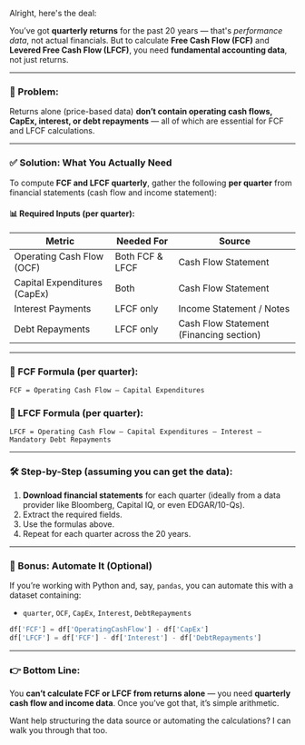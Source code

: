 Alright, here's the deal:

You’ve got **quarterly returns** for the past 20 years — that's *performance data*, not actual financials. But to calculate **Free Cash Flow (FCF)** and **Levered Free Cash Flow (LFCF)**, you need **fundamental accounting data**, not just returns.

---

### 🚨 Problem:

Returns alone (price-based data) **don’t contain operating cash flows, CapEx, interest, or debt repayments** — all of which are essential for FCF and LFCF calculations.

---

### ✅ Solution: What You Actually Need

To compute **FCF and LFCF quarterly**, gather the following **per quarter** from financial statements (cash flow and income statement):

#### 📊 Required Inputs (per quarter):

| Metric                       | Needed For      | Source                                  |
| ---------------------------- | --------------- | --------------------------------------- |
| Operating Cash Flow (OCF)    | Both FCF & LFCF | Cash Flow Statement                     |
| Capital Expenditures (CapEx) | Both            | Cash Flow Statement                     |
| Interest Payments            | LFCF only       | Income Statement / Notes                |
| Debt Repayments              | LFCF only       | Cash Flow Statement (Financing section) |

---

### 🧮 FCF Formula (per quarter):

```
FCF = Operating Cash Flow – Capital Expenditures
```

### 🧮 LFCF Formula (per quarter):

```
LFCF = Operating Cash Flow – Capital Expenditures – Interest – Mandatory Debt Repayments
```

---

### 🛠️ Step-by-Step (assuming you can get the data):

1. **Download financial statements** for each quarter (ideally from a data provider like Bloomberg, Capital IQ, or even EDGAR/10-Qs).
2. Extract the required fields.
3. Use the formulas above.
4. Repeat for each quarter across the 20 years.

---

### 🔁 Bonus: Automate It (Optional)

If you’re working with Python and, say, `pandas`, you can automate this with a dataset containing:

* `quarter`, `OCF`, `CapEx`, `Interest`, `DebtRepayments`

```python
df['FCF'] = df['OperatingCashFlow'] - df['CapEx']
df['LFCF'] = df['FCF'] - df['Interest'] - df['DebtRepayments']
```

---

### 👉 Bottom Line:

You **can’t calculate FCF or LFCF from returns alone** — you need **quarterly cash flow and income data**. Once you’ve got that, it’s simple arithmetic.

Want help structuring the data source or automating the calculations? I can walk you through that too.
